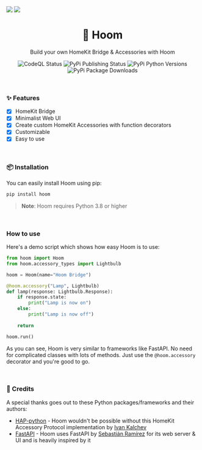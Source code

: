 <img src="https://bcdn.berrysauce.me/shared/hoom-banner-modified.png">
<img src="https://bcdn.berrysauce.me/shared/hoom-ad-modified.png">

<br>

<h1 align="center">🏡 Hoom</h1>
<p align="center">Build your own HomeKit Bridge & Accessories with Hoom</p>
<p align="center">
    <img alt="CodeQL Status" src=https://github.com/berrysauce/hoom/actions/workflows/github-code-scanning/codeql/badge.svg>
    <img alt="PyPi Publishing Status" src=https://github.com/berrysauce/hoom/actions/workflows/python-publish.yml/badge.svg>
    <img alt="PyPi Python Versions" src=https://img.shields.io/pypi/pyversions/hoom>
    <img alt="PyPi Package Downloads" src=https://img.shields.io/pypi/dm/hoom?color=blue>
</p>

<br>

### ✨ Features
- [x] HomeKit Bridge
- [x] Minimalist Web UI
- [x] Create custom HomeKit Accessories with function decorators
- [x] Customizable
- [x] Easy to use

<br>

### 📦 Installation
You can easily install Hoom using pip:

```bash
pip install hoom
```

> **Note**: Hoom requires Python 3.8 or higher

<br>

### How to use
Here's a demo script which shows how easy Hoom is to use:

```python
from hoom import Hoom
from hoom.accessory_types import Lightbulb

hoom = Hoom(name="Hoom Bridge")

@hoom.accessory("Lamp", Lightbulb)
def lamp(response: Lightbulb.Response):
    if response.state:
        print("Lamp is now on")
    else:
        print("Lamp is now off")
        
    return

hoom.run()
```

As you can see, Hoom is very similar to frameworks like FastAPI. No need for complicated classes with lots of methods. Just use the `@hoom.accessory` decorator and you're good to go.

<br>

### 📣 Credits
A special thanks goes out to these Python packages/frameworks and their authors:

- [HAP-python](https://github.com/ikalchev/HAP-python) - Hoom wouldn't be possible without this HomeKit Accessory Protocol implementation by [Ivan Kalchev](https://github.com/ikalchev)
- [FastAPI](https://github.com/tiangolo/fastapi) - Hoom uses FastAPI by [Sebastián Ramírez](https://github.com/tiangolo) for its web server & UI and is heavily inspired by it
